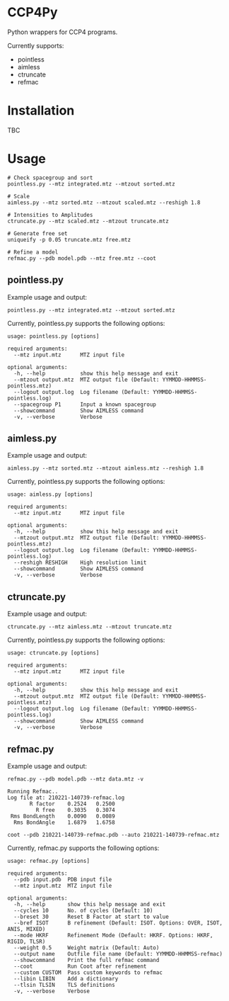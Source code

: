# CCP4Py
Python wrappers for CCP4 programs.

Currently supports:
- pointless
- aimless
- ctruncate
- refmac

# Installation
TBC

# Usage

```
# Check spacegroup and sort
pointless.py --mtz integrated.mtz --mtzout sorted.mtz

# Scale
aimless.py --mtz sorted.mtz --mtzout scaled.mtz --reshigh 1.8

# Intensities to Amplitudes
ctruncate.py --mtz scaled.mtz --mtzout truncate.mtz

# Generate free set
uniqueify -p 0.05 truncate.mtz free.mtz

# Refine a model
refmac.py --pdb model.pdb --mtz free.mtz --coot
```




## pointless.py
Example usage and output:
```
pointless.py --mtz integrated.mtz --mtzout sorted.mtz
```

Currently, pointless.py supports the following options:
```
usage: pointless.py [options]

required arguments:
  --mtz input.mtz      MTZ input file

optional arguments:
  -h, --help           show this help message and exit
  --mtzout output.mtz  MTZ output file (Default: YYMMDD-HHMMSS-pointless.mtz)
  --logout output.log  Log filename (Default: YYMMDD-HHMMSS-pointless.log)
  --spacegroup P1      Input a known spacegroup
  --showcommand        Show AIMLESS command
  -v, --verbose        Verbose
```




## aimless.py
Example usage and output:
```
aimless.py --mtz sorted.mtz --mtzout aimless.mtz --reshigh 1.8
```
Currently, pointless.py supports the following options:

```
usage: aimless.py [options]

required arguments:
  --mtz input.mtz      MTZ input file

optional arguments:
  -h, --help           show this help message and exit
  --mtzout output.mtz  MTZ output file (Default: YYMMDD-HHMMSS-pointless.mtz)
  --logout output.log  Log filename (Default: YYMMDD-HHMMSS-pointless.log)
  --reshigh RESHIGH    High resolution limit
  --showcommand        Show AIMLESS command
  -v, --verbose        Verbose
```

## ctruncate.py
Example usage and output:
```
ctruncate.py --mtz aimless.mtz --mtzout truncate.mtz
```
Currently, pointless.py supports the following options:

```
usage: ctruncate.py [options]

required arguments:
  --mtz input.mtz      MTZ input file

optional arguments:
  -h, --help           show this help message and exit
  --mtzout output.mtz  MTZ output file (Default: YYMMDD-HHMMSS-pointless.mtz)
  --logout output.log  Log filename (Default: YYMMDD-HHMMSS-pointless.log)
  --showcommand        Show AIMLESS command
  -v, --verbose        Verbose
```






## refmac.py

Example usage and output:
```
refmac.py --pdb model.pdb --mtz data.mtz -v

Running Refmac..
Log file at: 210221-140739-refmac.log
       R factor    0.2524   0.2500
         R free    0.3035   0.3074
 Rms BondLength    0.0090   0.0089
  Rms BondAngle    1.6879   1.6758

coot --pdb 210221-140739-refmac.pdb --auto 210221-140739-refmac.mtz
```

Currently, refmac.py supports the following options:
```
usage: refmac.py [options]

required arguments:
  --pdb input.pdb  PDB input file
  --mtz input.mtz  MTZ input file

optional arguments:
  -h, --help       show this help message and exit
  --cycles 10      No. of cycles (Default: 10)
  --breset 30      Reset B Factor at start to value
  --bref ISOT      B refinement (Default: ISOT. Options: OVER, ISOT, ANIS, MIXED)
  --mode HKRF      Refinement Mode (Default: HKRF. Options: HKRF, RIGID, TLSR)
  --weight 0.5     Weight matrix (Default: Auto)
  --output name    Outfile file name (Default: YYMMDD-HHMMSS-refmac)
  --showcommand    Print the full refmac command
  --coot           Run Coot after refinement
  --custom CUSTOM  Pass custom keywords to refmac
  --libin LIBIN    Add a dictionary
  --tlsin TLSIN    TLS definitions
  -v, --verbose    Verbose
```
